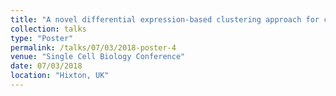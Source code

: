 ```yaml
---
title: "A novel differential expression-based clustering approach for clinical single-cell RNA sequencing "
collection: talks
type: "Poster"
permalink: /talks/07/03/2018-poster-4
venue: "Single Cell Biology Conference"
date: 07/03/2018
location: "Hixton, UK"
---
```

